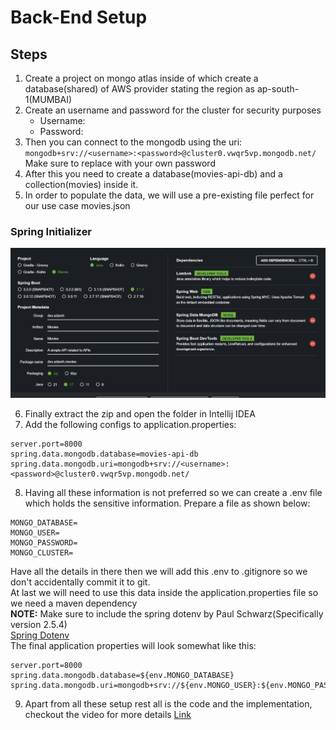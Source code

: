 # Back-End Setup

## Steps

1. Create a project on mongo atlas inside of which create a database(shared) of AWS provider stating the region as ap-south-1(MUMBAI)
2. Create an username and password for the cluster for security purposes
    - Username: <username>
    - Password: <password>
3. Then you can connect to the mongodb using the uri: `mongodb+srv://<username>:<password>@cluster0.vwqr5vp.mongodb.net/`  
    Make sure to replace <password>with your own password</password>
4. After this you need to create a database(movies-api-db) and a collection(movies) inside it.
5. In order to populate the data, we will use a pre-existing file perfect for our use case movies.json

### Spring Initializer

![Spring Initializer](../resources/assets/04433eccb962bf808b42f6b9ed75113a.png)

6. Finally extract the zip and open the folder in Intellij IDEA
7. Add the following configs to application.properties:

```
server.port=8000
spring.data.mongodb.database=movies-api-db
spring.data.mongodb.uri=mongodb+srv://<username>:<password>@cluster0.vwqr5vp.mongodb.net/
```

8. Having all these information is not preferred so we can create a .env file which holds the sensitive information. Prepare a file as shown below:

```
MONGO_DATABASE=
MONGO_USER=
MONGO_PASSWORD=
MONGO_CLUSTER=
```

Have all the details in there then we will add this .env to .gitignore so we don't accidentally commit it to git.  
At last we will need to use this data inside the application.properties file so we need a maven dependency  
**NOTE:** Make sure to include the spring dotenv by Paul Schwarz(Specifically version 2.5.4)  
[Spring Dotenv](https://mvnrepository.com/artifact/me.paulschwarz/spring-dotenv/2.5.4)  
The final application properties will look somewhat like this:

```
server.port=8000
spring.data.mongodb.database=${env.MONGO_DATABASE}
spring.data.mongodb.uri=mongodb+srv://${env.MONGO_USER}:${env.MONGO_PASSWORD}@${env.MONGO_CLUSTER}
```

9. Apart from all these setup rest all is the code and the implementation, checkout the video for more details [Link](https://www.youtube.com/watch?v=5PdEmeopJVQ&t=13s)

